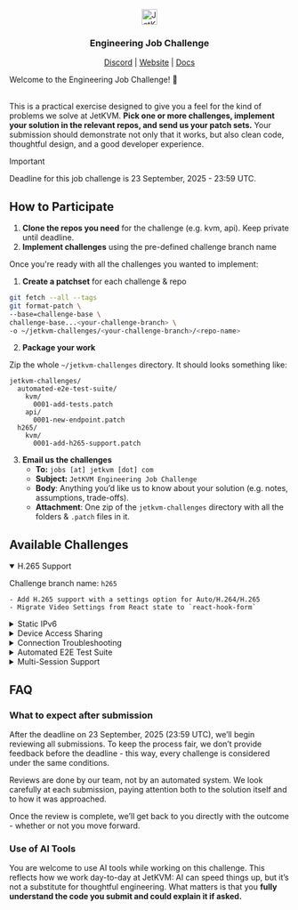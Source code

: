<div align="center">
    <img alt="  JetKVM logo" src="https://jetkvm.com/logo-blue.png" height="28">

### Engineering Job Challenge

[Discord](https://jetkvm.com/discord) | [Website](https://jetkvm.com) | [Docs](https://jetkvm.com/docs)

</div>
Welcome to the Engineering Job Challenge! 🚀
</br></br>

This is a practical exercise designed to give you a feel for the kind of problems we solve at JetKVM. **Pick one or more challenges, implement your solution in the relevant repos, and send us your patch sets.** Your submission should demonstrate not only that it works, but also clean code, thoughtful design, and a good developer experience.

> [!IMPORTANT]
> Deadline for this job challenge is 23 September, 2025 - 23:59 UTC.

## How to Participate
1. **Clone the repos you need** for the challenge (e.g. kvm, api). Keep private until deadline.
2. **Implement challenges** using the pre-defined challenge branch name

Once you're ready with all the challenges you wanted to implement:
1. **Create a patchset** for each challenge & repo

```bash
git fetch --all --tags
git format-patch \
--base=challenge-base \
challenge-base...<your-challenge-branch> \
-o ~/jetkvm-challenges/<your-challenge-branch>/<repo-name>
```

2. **Package your work**

Zip the whole `~/jetkvm-challenges` directory. It should looks something like:

```
jetkvm-challenges/
  automated-e2e-test-suite/
    kvm/
      0001-add-tests.patch
    api/
      0001-new-endpoint.patch
  h265/
    kvm/
      0001-add-h265-support.patch
```


3. **Email us the challenges**
   - **To:** `jobs [at] jetkvm [dot] com`
   - **Subject:** `JetKVM Engineering Job Challenge`
   - **Body**: Anything you’d like us to know about your solution (e.g. notes, assumptions, trade-offs).
   - **Attachment**: One zip of the `jetkvm-challenges` directory with all the folders & `.patch` files in it.

## Available Challenges

<details open>

<summary>H.265 Support</summary>

Challenge branch name: `h265`

```
- Add H.265 support with a settings option for Auto/H.264/H.265
- Migrate Video Settings from React state to `react-hook-form`
```

</details>

<details>

<summary>Static IPv6</summary>

Challenge branch name: `static-ipv6`

```
- Add static IPv6 support with a toggle to switch from SLAAC
- Migrate Network Settings from React state to `react-hook-form`
```

</details>

<details>

<summary>Device Access Sharing</summary>

Challenge branch name: `access-sharing`

```
- Add support for sharing remote control access via link, with expiration date options
```

</details>

<details>

<summary>Connection Troubleshooting</summary>

Challenge branch name: `connection-troubleshooting`

```
- Improve the end-user experience for connection troubleshooting
    - Browser permissions
    - Operating system settings
    - WebSocket connection
    - WebRTC connection
    - Video encoder issues

Please checkout https://github.com/jetkvm/kvm/issues/84 and https://jetkvm.com/docs/getting-started/troubleshooting#loading-video-stream-issue for more details
```

</details>

<details>

<summary>Automated E2E Test Suite</summary>

Challenge branch name: `automated-e2e-test-suite`

```
- Add Playwright-based tests to catch regressions in input, video, and connection
    - Verify WebSocket, ICE, WebRTC connection states and fake video track presence
- Ensure common setting changes also retain input, video and connection
- Add GitHub Action to run these tests on every PR
```

</details>

<details>

<summary>Multi-Session Support</summary>

Challenge branch name: `multi-session-support`

```
- Allow multiple concurrent connections to the same KVM
- Add control arbitration: define how keyboard/mouse input is handled when multiple sessions are active
```

</details>

## FAQ

### What to expect after submission
After the deadline on 23 September, 2025 (23:59 UTC), we’ll begin reviewing all submissions. To keep the process fair, we don’t provide feedback before the deadline - this way, every challenge is considered under the same conditions.  

Reviews are done by our team, not by an automated system. We look carefully at each submission, paying attention both to the solution itself and to how it was approached.  

Once the review is complete, we’ll get back to you directly with the outcome - whether or not you move forward.  

### Use of AI Tools

You are welcome to use AI tools while working on this challenge. This reflects how we work day-to-day at JetKVM: AI can speed things up, but it’s not a substitute for thoughtful engineering.
What matters is that you **fully understand the code you submit and could explain it if asked.**

